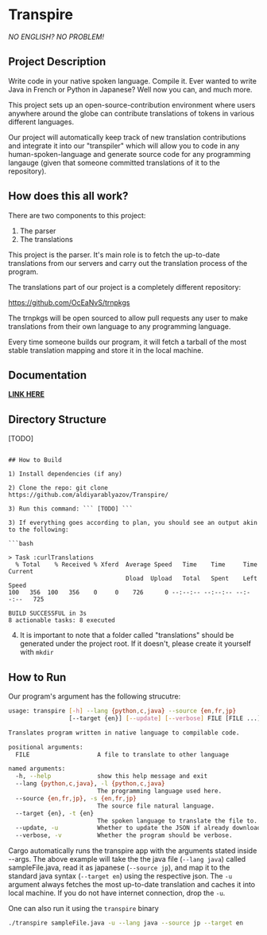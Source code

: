 # Transpire

*NO ENGLISH? NO PROBLEM!*

## Project Description
Write code in your native spoken language. Compile it. Ever wanted to write Java in French or Python in Japanese? Well now you can, and much more.

This project sets up an open-source-contribution environment where users anywhere around the globe can contribute translations of tokens in various different languages.

Our project will automatically keep track of new translation contributions and integrate it into our "transpiler" which will allow you to code in any human-spoken-language and generate source code for any programming langauge (given that someone committed translations of it to the repository).

## How does this all work?

There are two components to this project:

1. The parser
2. The translations

This project is the parser. It's main role is to fetch the up-to-date translations from our servers and carry out the translation process of the program.

The translations part of our project is a completely different repository: 

https://github.com/OcEaNvS/trnpkgs


The trnpkgs will be open sourced to allow pull requests any user to make translations from their own language to any programming language.

Every time someone builds our program, it will fetch a tarball of the most stable translation mapping and store it in the local machine.

## Documentation

**[LINK HERE](https://aldiyazov.github.io/Transpire)**


## Directory Structure
[TODO]
```

## How to Build

1) Install dependencies (if any)

2) Clone the repo: git clone https://github.com/aldiyarablyazov/Transpire/

3) Run this command: ``` [TODO] ```

3) If everything goes according to plan, you should see an output akin to the following:

```bash

> Task :curlTranslations
  % Total    % Received % Xferd  Average Speed   Time    Time     Time  Current
                                 Dload  Upload   Total   Spent    Left  Speed
100   356  100   356    0     0    726      0 --:--:-- --:--:-- --:--:--   725

BUILD SUCCESSFUL in 3s
8 actionable tasks: 8 executed
``` 

4) It is important to note that a folder called "translations" should be generated under the project root. If it doesn't, please create it yourself with `mkdir`

## How to Run

Our program's argument has the following strucutre:

```bash
usage: transpire [-h] --lang {python,c,java} --source {en,fr,jp}
                 [--target {en}] [--update] [--verbose] FILE [FILE ...]

Translates program written in native language to compilable code.

positional arguments:
  FILE                   A file to translate to other language

named arguments:
  -h, --help             show this help message and exit
  --lang {python,c,java}, -l {python,c,java}
                         The programming language used here.
  --source {en,fr,jp}, -s {en,fr,jp}
                         The source file natural language.
  --target {en}, -t {en}
                         The spoken language to translate the file to.
  --update, -u           Whether to update the JSON if already downloaded.
  --verbose, -v          Whether the program should be verbose.
```

Cargo automatically runs the transpire app with the arguments stated inside --args. The above example will take the the java file (`--lang java`) called sampleFile.java, read it as japanese (`--source jp`), and map it to the standard java syntax (`--target en`) using the respective json. The `-u` argument always fetches the most up-to-date translation and caches it into local machine. If you do not have internet connection, drop the `-u`.

One can also run it using the `transpire` binary

``` bash
./transpire sampleFile.java -u --lang java --source jp --target en
```

